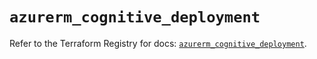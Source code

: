 # `azurerm_cognitive_deployment`

Refer to the Terraform Registry for docs: [`azurerm_cognitive_deployment`](https://registry.terraform.io/providers/hashicorp/azurerm/3.86.0/docs/resources/cognitive_deployment).
